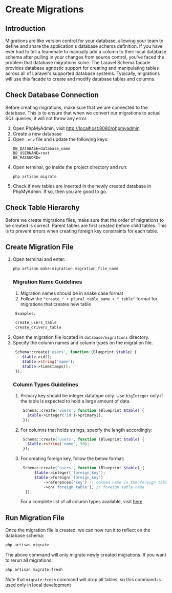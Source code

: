 # Create Migrations

## Introduction
Migrations are like version control for your database, allowing your team to define and share the application's database schema definition. If you have ever had to tell a teammate to manually add a column to their local database schema after pulling in your changes from source control, you've faced the problem that database migrations solve. The Laravel Schema facade provides database agnostic support for creating and manipulating tables across all of Laravel's supported database systems. Typically, migrations will use this facade to create and modify database tables and columns.

## Check Database Connection
Before creating migrations, make sure that we are connected to the database. This is to ensure that when we convert our migrations to actual SQL queries, it will not throw any error.
1. Open PhpMyAdmin, visit [http://localhost:8080/phpmyadmin](http://localhost:8080/phpmyadmin)
2. Create a new database
3. Open <code>.env</code> file and update the following keys:
   ``` shell
   DB_DATABASE=database_name
   DB_USERNAME=root
   DB_PASSWORD=
   ```
4. Open terminal, go inside the project directory and run:
   ``` shell
   php artisan migrate
   ```
5. Check if new tables are inserted in the newly created database in PhpMyAdmin. If so, then you are good to go.

## Check Table Hierarchy
Before we create migrations files, make sure that the order of migrations to be created is correct. Parent tables are first created before child tables. This is to prevent errors when creating foreign key constraints for each table.

## Create Migration File
1. Open terminal and enter:
    ``` sh
    php artisan make:migration migration_file_name
    ```
   ### Migration Name Guidelines
   1. Migration names should be in snake case format
   2. Follow the <code>"create_" + plural_table_name + "_table"</code> format for migrations that creates new table
   ``` sh
    Examples:
   
    create_users_table
    create_drivers_table
   ```
2. Open the migration file located in <code>database/migrations</code> directory.
3. Specify the column names and column types on the migration file.
   ``` php
    Schema::create('users', function (Blueprint $table) {
       $table->id();
       $table->string('name');
       $table->timestamps();
    });
   ```
   ### Column Types Guidelines
   1. Primary key should be integer datatype only. Use <code>bigInteger</code> only if the table is expected to hold a large amount of data.
      ``` php
       Schema::create('users', function (Blueprint $table) {
         $table->integer('id')->primary();
       });
      ```
   2. For columns that holds strings, specify the length accordingly:
      ``` php
       Schema::create('users', function (Blueprint $table) {
         $table->string('name', 50);
       });
      ```  
   3. For creating foreign key, follow the below format:
      ``` php
       Schema::create('users', function (Blueprint $table) {
            $table->integer('foreign_key');
            $table->foreign('foreign_key')
                ->references('key') // column name in the foreign table
                ->on('foreign_table'); // foreign table name
        });
      ```  
      For a complete list of all column types available, visit [here](https://laravel.com/docs/9.x/migrations#available-column-types)
## Run Migration File
Once the migration file is created, we can now run it to reflect on the database schema:
``` sh
php artisan migrate
```
The above command will only migrate newly created migrations. If you want to rerun all migrations:
``` sh
php artisan migrate:fresh
```
Note that <code>migrate:fresh</code> command will drop all tables, so this command is used only in local development

